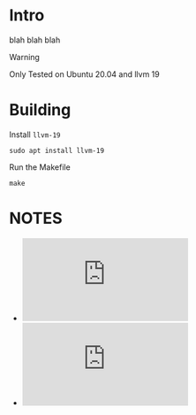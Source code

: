 # Intro

blah blah blah

> [!WARNING]
> Only Tested on Ubuntu 20.04 and llvm 19

# Building

Install `llvm-19`

```
sudo apt install llvm-19
```

Run the Makefile

```
make
```

# NOTES

- ![NVPTX](https://llvm.org/docs/NVPTXUsage.html)
- ![LLVM Lang Ref](https://llvm.org/docs/LangRef.html)
